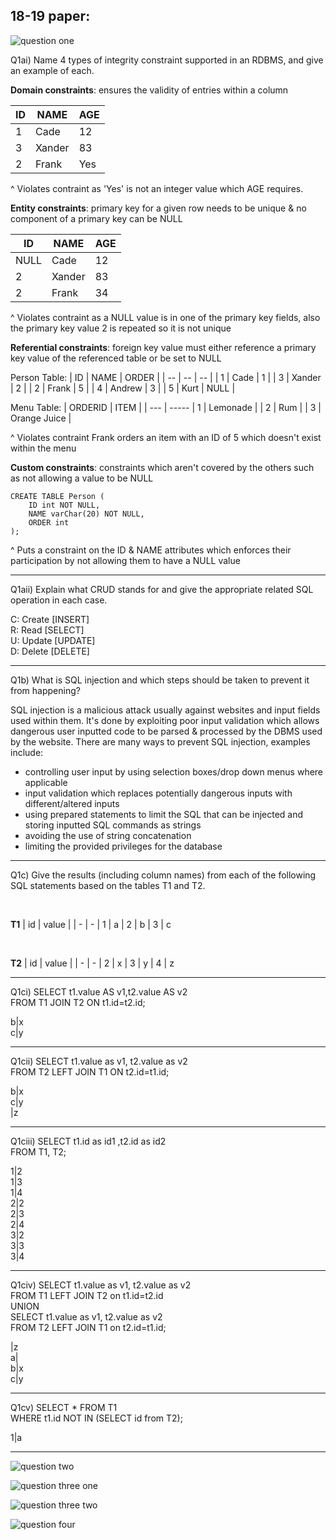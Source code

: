 
## 18-19 paper:



![question one](images/18-19-1.png?raw=true "Title")

Q1ai) Name 4 types of integrity constraint supported in an RDBMS, and give an example of each.

**Domain constraints**: ensures the validity of entries within a column <br/> 

| ID | NAME | AGE |
| -- | --- | --|
| 1 | Cade | 12 |
| 3 | Xander | 83 |
| 2 | Frank | Yes |

^ Violates contraint as 'Yes' is not an integer value which AGE requires.

**Entity constraints**: primary key for a given row needs to be unique & no component of a primary key can be NULL <br/>

| ID | NAME | AGE |
| -- | --- | -- |
| NULL | Cade | 12 |
| 2 | Xander | 83 |
| 2 | Frank | 34 |

^ Violates contraint as a NULL value is in one of the primary key fields, also the primary key value 2 is repeated so it is not unique

**Referential constraints**: foreign key value must either reference a primary key value of the referenced table or be set to NULL <br/>

Person Table:
| ID | NAME | ORDER |
| -- | -- | -- |
| 1 | Cade | 1 |
| 3 | Xander | 2 |
| 2 | Frank | 5 |
| 4 | Andrew | 3 |
| 5 | Kurt | NULL |

Menu Table:
| ORDERID | ITEM |
| --- | -----
| 1 | Lemonade |
| 2 | Rum |
| 3 | Orange Juice |

^ Violates contraint Frank orders an item with an ID of 5 which doesn't exist within the menu

**Custom constraints**: constraints which aren't covered by the others such as not allowing a value to be NULL <br/>

```
CREATE TABLE Person (
    ID int NOT NULL,
    NAME varChar(20) NOT NULL,
    ORDER int
);
```

^ Puts a constraint on the ID & NAME attributes which enforces their participation by not allowing them to have a NULL value

-----

Q1aii) Explain what CRUD stands for and give the appropriate related SQL operation in each case.

C: Create [INSERT]<br/> 
R: Read [SELECT]<br/> 
U: Update [UPDATE]<br/> 
D: Delete [DELETE]<br/> 

-----

Q1b) What is SQL injection and which steps should be taken to prevent it from happening?

SQL injection is a malicious attack usually against websites and input fields used within them. It's done by exploiting poor input validation which allows dangerous user inputted code to be parsed & processed by the DBMS used by the website. There are many ways to prevent SQL injection, examples include:

- controlling user input by using selection boxes/drop down menus where applicable
- input validation which replaces potentially dangerous inputs with different/altered inputs
- using prepared statements to limit the SQL that can be injected and storing inputted SQL commands as strings
- avoiding the use of string concatenation
- limiting the provided privileges for the database

-----

Q1c) Give the results (including column names) from each of the following SQL statements based on the tables T1 and T2.

<br/>

**T1**
| id | value |
| - | - 
| 1 | a
| 2 | b
| 3 | c

<br/>

**T2**
| id | value |
| - | - 
| 2 | x
| 3 | y
| 4 | z

-----

Q1ci) SELECT t1.value AS v1,t2.value AS v2 <br/> FROM T1 JOIN T2 ON t1.id=t2.id;

b|x<br/>
c|y

-----

Q1cii) SELECT t1.value as v1, t2.value as v2 <br/> FROM T2 LEFT JOIN T1 ON t2.id=t1.id;

b|x<br/>
c|y<br/>
|z

-----

Q1ciii) SELECT t1.id as id1 ,t2.id as id2 <br/> FROM T1, T2;

1|2<br/>
1|3<br/>
1|4<br/>
2|2<br/>
2|3<br/>
2|4<br/>
3|2<br/>
3|3<br/>
3|4<br/>

-----

Q1civ) SELECT t1.value as v1, t2.value as v2 <br/> FROM T1 LEFT JOIN T2 on t1.id=t2.id <br/> UNION <br/>
SELECT t1.value as v1, t2.value as v2 <br/> FROM T2 LEFT JOIN T1 on t2.id=t1.id;

|z<br/>
a|<br/>
b|x<br/>
c|y<br/>

-----

Q1cv) SELECT * FROM T1 <br/> WHERE t1.id NOT IN (SELECT id from T2);

1|a

-----

![question two](images/18-19-2.png?raw=true "Title")

![question three one](images/18-19-3.1.png?raw=true "Title")

![question three two](images/18-19-3.2.png?raw=true "Title")

![question four](images/18-19-4.png?raw=true "Title")



